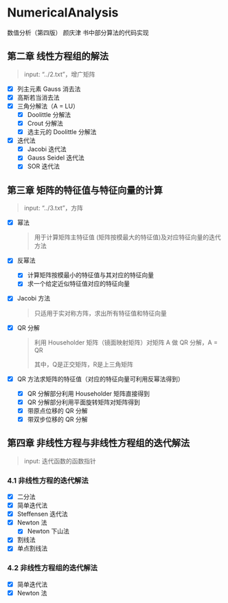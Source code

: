 # NumericalAnalysis
数值分析（第四版） 颜庆津 书中部分算法的代码实现

## 第二章 线性方程组的解法

> input: “../2.txt”，增广矩阵

* [x] 列主元素 Gauss 消去法
* [x] 高斯若当消去法
* [x] 三角分解法（A = LU）
  * [x] Doolittle 分解法
  * [x] Crout 分解法
  * [x] 选主元的 Doolittle 分解法
* [x] 迭代法
  * [x] Jacobi 迭代法
  * [x] Gauss Seidel 迭代法
  * [x] SOR 迭代法

## 第三章 矩阵的特征值与特征向量的计算

> input: “../3.txt”，方阵

* [x] 幂法
  
  > 用于计算矩阵主特征值 (矩阵按模最大的特征值)及对应特征向量的迭代方法
  
* [x] 反幂法

  * [x] 计算矩阵按模最小的特征值与其对应的特征向量
  * [x] 求一个给定近似特征值对应的特征向量

* [x] Jacobi 方法

  > 只适用于实对称方阵，求出所有特征值和特征向量

* [x] QR 分解

  > 利用 Householder 矩阵（镜面映射矩阵）对矩阵 A 做 QR 分解，A = QR
  >
  > 其中，Q是正交矩阵，R是上三角矩阵

* [x] QR 方法求矩阵的特征值（对应的特征向量可利用反幂法得到）

  * [x] QR 分解部分利用 Householder 矩阵直接得到
  * [x] QR 分解部分利用平面旋转矩阵对矩阵得到
  * [x] 带原点位移的 QR 分解
  * [x] 带双步位移的 QR 分解

## 第四章 非线性方程与非线性方程组的迭代解法

> input: 迭代函数的函数指针

### 4.1 非线性方程的迭代解法

* [x] 二分法
* [x] 简单迭代法
* [x] Steffensen 迭代法
* [x] Newton 法
  * [x] Newton 下山法
* [x] 割线法
* [x] 单点割线法

### 4.2 非线性方程组的迭代解法

* [x] 简单迭代法
* [x] Newton 法